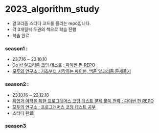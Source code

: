 # 2023_algorithm_study
- 알고리즘 스터디 코드를 올리는 repo입니다.
- 각 3개월씩 두권의 책으로 학습 진행
- 학습 완료


### season1 :
- 23.7.16 ~ 23.10.10
- [Do it! 알고리즘 코딩 테스트 : 파이썬 편 REPO](https://github.com/songye38/2023_algorithm_study/tree/main/%EB%B0%B1%EC%A4%80)
- [모두의 연구소 : 기초부터 시작하는 파이썬, 백준 알고리즘 문제풀기](https://modulabs.co.kr/product/flip2208-12454-2023-06-27-024709/)
### season2 :
- 23.10.16 ~ 23.12.18
- [취업과 이직을 위한 프로그래머스 코딩 테스트 문제 풀이 전략 : 파이썬 편 REPO](https://github.com/songye38/2023_algorithm_study/tree/main/%ED%94%84%EB%A1%9C%EA%B7%B8%EB%9E%98%EB%A8%B8%EC%8A%A4)
- [모두의 연구소 : 프로그래머스 코딩 테스트 공부](https://modulabs.co.kr/product/flip2208-13590-2023-09-20-133700/)
- 스터디 완료!

### season3



